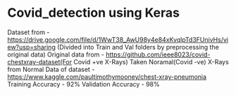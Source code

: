 # Covid_detection using Keras
Dataset from - https://drive.google.com/file/d/1WwT38_AwU98y4e84xKvqlpTd3FUnivHs/view?usp=sharing (Divided into Train and Val folders by preprocessing the original data)
Original data from - https://github.com/ieee8023/covid-chestxray-dataset(For Covid +ve X-Rays)
Taken Noramal(Covid -ve) X-Rays from Normal Data of dataset - https://www.kaggle.com/paultimothymooney/chest-xray-pneumonia
Training Accuracy - 92%
Validation Accuracy - 98%
